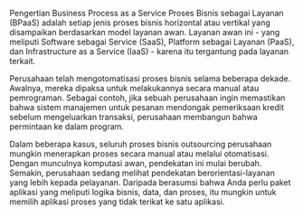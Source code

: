 Pengertian Business Process as a Service
Proses Bisnis sebagai Layanan (BPaaS) adalah setiap jenis proses bisnis horizontal atau vertikal yang disampaikan berdasarkan model 
layanan awan. Layanan awan ini - yang meliputi Software sebagai Service (SaaS), Platform sebagai Layanan (PaaS), dan Infrastructure 
as a Service (IaaS) - karena itu tergantung pada layanan terkait. 

Perusahaan telah mengotomatisasi proses bisnis selama beberapa dekade. Awalnya, mereka dipaksa untuk melakukannya secara manual atau 
pemrograman. Sebagai contoh, jika sebuah perusahaan ingin memastikan bahwa sistem manajemen untuk pesanan mendongak pemeriksaan kredit 
sebelum mengeluarkan transaksi, perusahaan membangun bahwa permintaan ke dalam program. 

Dalam beberapa kasus, seluruh proses bisnis outsourcing perusahaan mungkin menerapkan proses secara manual atau melalui otomatisasi. 
Dengan munculnya komputasi awan, pendekatan ini mulai berubah. Semakin, perusahaan sedang melihat pendekatan berorientasi-layanan 
yang lebih kepada pelayanan. Daripada berasumsi bahwa Anda perlu paket aplikasi yang meliputi logika bisnis, data, dan proses, itu 
mungkin untuk memilih aplikasi proses yang tidak terikat ke satu aplikasi.
